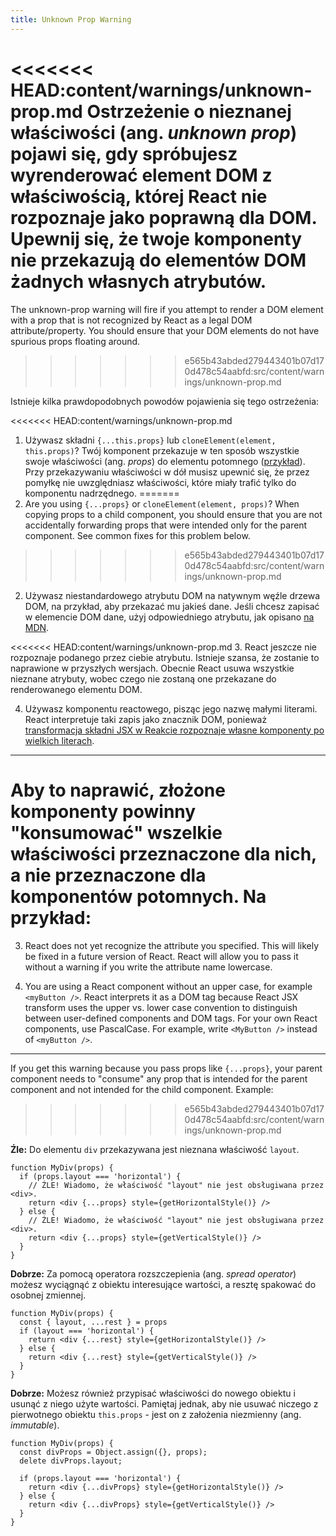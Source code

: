 ```yaml
---
title: Unknown Prop Warning
---
```

<<<<<<< HEAD:content/warnings/unknown-prop.md
Ostrzeżenie o nieznanej właściwości (ang. *unknown prop*) pojawi się, gdy spróbujesz wyrenderować element DOM z właściwością, której React nie rozpoznaje jako poprawną dla DOM. Upewnij się, że twoje komponenty nie przekazują do elementów DOM żadnych własnych atrybutów.
=======

The unknown-prop warning will fire if you attempt to render a DOM element with a prop that is not recognized by React as a legal DOM attribute/property. You should ensure that your DOM elements do not have spurious props floating around.
>>>>>>> e565b43abded279443401b07d170d478c54aabfd:src/content/warnings/unknown-prop.md

Istnieje kilka prawdopodobnych powodów pojawienia się tego ostrzeżenia:

<<<<<<< HEAD:content/warnings/unknown-prop.md
1. Używasz składni `{...this.props}` lub `cloneElement(element, this.props)`? Twój komponent przekazuje w ten sposób wszystkie swoje właściwości (ang. *props*) do elementu potomnego ([przykład](/docs/transferring-props.html)). Przy przekazywaniu właściwości w dół musisz upewnić się, że przez pomyłkę nie uwzględniasz właściwości, które miały trafić tylko do komponentu nadrzędnego.
=======
1. Are you using `{...props}` or `cloneElement(element, props)`? When copying props to a child component, you should ensure that you are not accidentally forwarding props that were intended only for the parent component. See common fixes for this problem below.
>>>>>>> e565b43abded279443401b07d170d478c54aabfd:src/content/warnings/unknown-prop.md

2. Używasz niestandardowego atrybutu DOM na natywnym węźle drzewa DOM, na przykład, aby przekazać mu jakieś dane. Jeśli chcesz zapisać w elemencie DOM dane, użyj odpowiedniego atrybutu, jak opisano [na MDN](https://developer.mozilla.org/pl/docs/Learn/HTML/Howto/Use_data_attributes).

<<<<<<< HEAD:content/warnings/unknown-prop.md
3. React jeszcze nie rozpoznaje podanego przez ciebie atrybutu. Istnieje szansa, że zostanie to naprawione w przyszłych wersjach. Obecnie React usuwa wszystkie nieznane atrybuty, wobec czego nie zostaną one przekazane do renderowanego elementu DOM.

4. Używasz komponentu reactowego, pisząc jego nazwę małymi literami. React interpretuje taki zapis jako znacznik DOM, ponieważ [transformacja składni JSX w Reakcie rozpoznaje własne komponenty po wielkich literach](/docs/jsx-in-depth.html#user-defined-components-must-be-capitalized).

---

Aby to naprawić, złożone komponenty powinny "konsumować" wszelkie właściwości przeznaczone dla nich, a nie przeznaczone dla komponentów potomnych. Na przykład:
=======
3. React does not yet recognize the attribute you specified. This will likely be fixed in a future version of React. React will allow you to pass it without a warning if you write the attribute name lowercase.

4. You are using a React component without an upper case, for example `<myButton />`. React interprets it as a DOM tag because React JSX transform uses the upper vs. lower case convention to distinguish between user-defined components and DOM tags. For your own React components, use PascalCase. For example, write `<MyButton />` instead of `<myButton />`.

---

If you get this warning because you pass props like `{...props}`, your parent component needs to "consume" any prop that is intended for the parent component and not intended for the child component. Example:
>>>>>>> e565b43abded279443401b07d170d478c54aabfd:src/content/warnings/unknown-prop.md

**Źle:** Do elementu `div` przekazywana jest nieznana właściwość `layout`.

```js{4,7}
function MyDiv(props) {
  if (props.layout === 'horizontal') {
    // ŹLE! Wiadomo, że właściwość "layout" nie jest obsługiwana przez <div>.
    return <div {...props} style={getHorizontalStyle()} />
  } else {
    // ŹLE! Wiadomo, że właściwość "layout" nie jest obsługiwana przez <div>.
    return <div {...props} style={getVerticalStyle()} />
  }
}
```

**Dobrze:** Za pomocą operatora rozszczepienia (ang. *spread operator*) możesz wyciągnąć z obiektu interesujące wartości, a resztę spakować do osobnej zmiennej.

```js{2}
function MyDiv(props) {
  const { layout, ...rest } = props
  if (layout === 'horizontal') {
    return <div {...rest} style={getHorizontalStyle()} />
  } else {
    return <div {...rest} style={getVerticalStyle()} />
  }
}
```

**Dobrze:** Możesz również przypisać właściwości do nowego obiektu i usunąć z niego użyte wartości. Pamiętaj jednak, aby nie usuwać niczego z pierwotnego obiektu `this.props` - jest on z założenia niezmienny (ang. *immutable*).

```js{3,4}
function MyDiv(props) {
  const divProps = Object.assign({}, props);
  delete divProps.layout;

  if (props.layout === 'horizontal') {
    return <div {...divProps} style={getHorizontalStyle()} />
  } else {
    return <div {...divProps} style={getVerticalStyle()} />
  }
}
```

